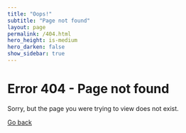 ```yaml
---
title: "Oops!"
subtitle: "Page not found"
layout: page
permalink: /404.html
hero_height: is-medium
hero_darken: false
show_sidebar: true
---
```


# Error 404 - Page not found

Sorry, but the page you were trying to view does not exist.

<a href="javascript:history.back()" class="button is-primary">Go back</a>

